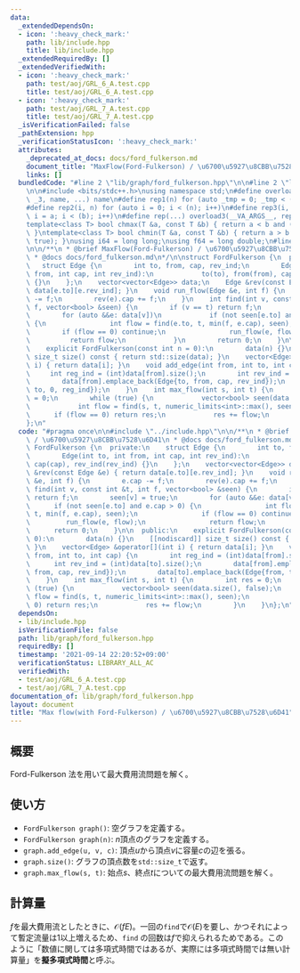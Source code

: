 ```yaml
---
data:
  _extendedDependsOn:
  - icon: ':heavy_check_mark:'
    path: lib/include.hpp
    title: lib/include.hpp
  _extendedRequiredBy: []
  _extendedVerifiedWith:
  - icon: ':heavy_check_mark:'
    path: test/aoj/GRL_6_A.test.cpp
    title: test/aoj/GRL_6_A.test.cpp
  - icon: ':heavy_check_mark:'
    path: test/aoj/GRL_7_A.test.cpp
    title: test/aoj/GRL_7_A.test.cpp
  _isVerificationFailed: false
  _pathExtension: hpp
  _verificationStatusIcon: ':heavy_check_mark:'
  attributes:
    _deprecated_at_docs: docs/ford_fulkerson.md
    document_title: "MaxFlow(Ford-Fulkerson) / \u6700\u5927\u8CBB\u7528\u6D41"
    links: []
  bundledCode: "#line 2 \"lib/graph/ford_fulkerson.hpp\"\n\n#line 2 \"lib/include.hpp\"\
    \n\n#include <bits/stdc++.h>\nusing namespace std;\n#define overload3(_1, _2,\
    \ _3, name, ...) name\n#define rep1(n) for (auto _tmp = 0; _tmp < (n); _tmp++)\n\
    #define rep2(i, n) for (auto i = 0; i < (n); i++)\n#define rep3(i, a, b) for (auto\
    \ i = a; i < (b); i++)\n#define rep(...) overload3(__VA_ARGS__, rep3, rep2, rep1)(__VA_ARGS__)\n\
    template<class T> bool chmax(T &a, const T &b) { return a < b and (a = b, true);\
    \ }\ntemplate<class T> bool chmin(T &a, const T &b) { return a > b and (a = b,\
    \ true); }\nusing i64 = long long;\nusing f64 = long double;\n#line 4 \"lib/graph/ford_fulkerson.hpp\"\
    \n\n/**\n * @brief MaxFlow(Ford-Fulkerson) / \u6700\u5927\u8CBB\u7528\u6D41\n\
    \ * @docs docs/ford_fulkerson.md\n*/\n\nstruct FordFulkerson {\n  private:\n \
    \   struct Edge {\n        int to, from, cap, rev_ind;\n        Edge(int to, int\
    \ from, int cap, int rev_ind):\n            to(to), from(from), cap(cap), rev_ind(rev_ind)\
    \ {}\n    };\n    vector<vector<Edge>> data;\n    Edge &rev(const Edge &e) { return\
    \ data[e.to][e.rev_ind]; }\n    void run_flow(Edge &e, int f) {\n        e.cap\
    \ -= f;\n        rev(e).cap += f;\n    }\n    int find(int v, const int &t, int\
    \ f, vector<bool> &seen) {\n        if (v == t) return f;\n        seen[v] = true;\n\
    \        for (auto &&e: data[v])\n            if (not seen[e.to] and e.cap > 0)\
    \ {\n                int flow = find(e.to, t, min(f, e.cap), seen);\n        \
    \        if (flow == 0) continue;\n                run_flow(e, flow);\n      \
    \          return flow;\n            }\n        return 0;\n    }\n\n  public:\n\
    \    explicit FordFulkerson(const int n = 0):\n        data(n) {}\n    [[nodiscard]]\
    \ size_t size() const { return std::size(data); }\n    vector<Edge> &operator[](int\
    \ i) { return data[i]; }\n    void add_edge(int from, int to, int cap) {\n   \
    \     int reg_ind = (int)data[from].size();\n        int rev_ind = (int)data[to].size();\n\
    \        data[from].emplace_back(Edge{to, from, cap, rev_ind});\n        data[to].emplace_back(Edge{from,\
    \ to, 0, reg_ind});\n    }\n    int max_flow(int s, int t) {\n        int res\
    \ = 0;\n        while (true) {\n            vector<bool> seen(data.size(), false);\n\
    \            int flow = find(s, t, numeric_limits<int>::max(), seen);\n      \
    \      if (flow == 0) return res;\n            res += flow;\n        }\n    }\n\
    };\n"
  code: "#pragma once\n\n#include \"../include.hpp\"\n\n/**\n * @brief MaxFlow(Ford-Fulkerson)\
    \ / \u6700\u5927\u8CBB\u7528\u6D41\n * @docs docs/ford_fulkerson.md\n*/\n\nstruct\
    \ FordFulkerson {\n  private:\n    struct Edge {\n        int to, from, cap, rev_ind;\n\
    \        Edge(int to, int from, int cap, int rev_ind):\n            to(to), from(from),\
    \ cap(cap), rev_ind(rev_ind) {}\n    };\n    vector<vector<Edge>> data;\n    Edge\
    \ &rev(const Edge &e) { return data[e.to][e.rev_ind]; }\n    void run_flow(Edge\
    \ &e, int f) {\n        e.cap -= f;\n        rev(e).cap += f;\n    }\n    int\
    \ find(int v, const int &t, int f, vector<bool> &seen) {\n        if (v == t)\
    \ return f;\n        seen[v] = true;\n        for (auto &&e: data[v])\n      \
    \      if (not seen[e.to] and e.cap > 0) {\n                int flow = find(e.to,\
    \ t, min(f, e.cap), seen);\n                if (flow == 0) continue;\n       \
    \         run_flow(e, flow);\n                return flow;\n            }\n  \
    \      return 0;\n    }\n\n  public:\n    explicit FordFulkerson(const int n =\
    \ 0):\n        data(n) {}\n    [[nodiscard]] size_t size() const { return std::size(data);\
    \ }\n    vector<Edge> &operator[](int i) { return data[i]; }\n    void add_edge(int\
    \ from, int to, int cap) {\n        int reg_ind = (int)data[from].size();\n  \
    \      int rev_ind = (int)data[to].size();\n        data[from].emplace_back(Edge{to,\
    \ from, cap, rev_ind});\n        data[to].emplace_back(Edge{from, to, 0, reg_ind});\n\
    \    }\n    int max_flow(int s, int t) {\n        int res = 0;\n        while\
    \ (true) {\n            vector<bool> seen(data.size(), false);\n            int\
    \ flow = find(s, t, numeric_limits<int>::max(), seen);\n            if (flow ==\
    \ 0) return res;\n            res += flow;\n        }\n    }\n};\n"
  dependsOn:
  - lib/include.hpp
  isVerificationFile: false
  path: lib/graph/ford_fulkerson.hpp
  requiredBy: []
  timestamp: '2021-09-14 22:20:52+09:00'
  verificationStatus: LIBRARY_ALL_AC
  verifiedWith:
  - test/aoj/GRL_6_A.test.cpp
  - test/aoj/GRL_7_A.test.cpp
documentation_of: lib/graph/ford_fulkerson.hpp
layout: document
title: "Max flow(with Ford-Fulkerson) / \u6700\u5927\u8CBB\u7528\u6D41"
---
```


## 概要

Ford-Fulkerson 法を用いて最大費用流問題を解く。

## 使い方

- `FordFulkerson graph()`: 空グラフを定義する。
- `FordFulkerson graph(n)`: $n$頂点のグラフを定義する。
- `graph.add_edge(u, v, c)`: 頂点$u$から頂点$v$に容量$c$の辺を張る。
- `graph.size()`: グラフの頂点数を`std::size_t`で返す。
- `graph.max_flow(s, t)`: 始点$s$、終点$t$についての最大費用流問題を解く。

## 計算量

$f$を最大費用流としたときに、$\mathcal{O}(fE)$。一回の`find`で$\mathcal{O}(E)$を要し、かつそれによって暫定流量は1以上増えるため、`find`
の回数は$f$で抑えられるためである。このように「数値に関しては多項式時間ではあるが、実際には多項式時間では無い計算量」を**擬多項式時間**と呼ぶ。